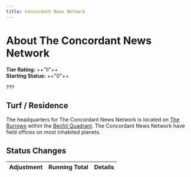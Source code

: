 ```yaml
---
title: Concordant News Network
---
```


# About The Concordant News Network

**Tier Rating:** ++"II"++<br />
**Starting Status:** ++"0"++

???

## Turf / Residence

The headquarters for The Concordant News Network is located on [The Burrows](/planet/the-burrows) within the [Bechil Quadrant](/star-system/bechil-quadrant). The Concordant News Network have field offices on most inhabited planets.

## Status Changes

| Adjustment | Running Total | Details |
|------------|---------------|---------|